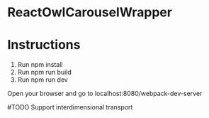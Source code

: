# ReactOwlCarouselWrapper

# Instructions
1. Run npm install
2. Run npm run build
3. Run npm run dev

Open your browser and go to localhost:8080/webpack-dev-server

#TODO
Support interdimensional transport
